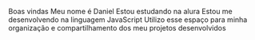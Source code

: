 Boas vindas
Meu nome é Daniel 
Estou estudando na alura
Estou me desenvolvendo na linguagem JavaScript
Utilizo esse espaço para minha organização e compartilhamento dos meu projetos desenvolvidos

